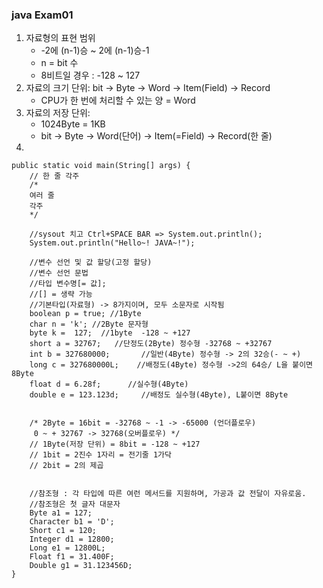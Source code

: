 ### java Exam01

1. 자료형의 표현 범위 
    - -2에 (n-1)승 ~ 2에 (n-1)승-1
    - n = bit 수
    - 8비트일 경우 : -128 ~ 127
2. 자료의 크기 단위: bit -> Byte -> Word -> Item(Field) -> Record
    - CPU가 한 번에 처리할 수 있는 양 = Word
3. 자료의 저장 단위:
    - 1024Byte = 1KB
    - bit -> Byte -> Word(단어) -> Item(=Field) -> Record(한 줄)
4.

	

  	public static void main(String[] args) {
		// 한 줄 각주
		/*
		여러 줄
		각주
		*/

		//sysout 치고 Ctrl+SPACE BAR => System.out.println();
		System.out.println("Hello~! JAVA~!");
	
		//변수 선언 및 값 할당(고정 할당)
		//변수 선언 문법
		//타입 변수명[= 값];
		//[] = 생략 가능
		//기본타입(자료형) -> 8가지이며, 모두 소문자로 시작됨
		boolean p = true; //1Byte
		char n = 'k'; //2Byte 문자형
		byte k =  127;  //1byte  -128 ~ +127
		short a = 32767;   //단정도(2Byte) 정수형 -32768 ~ +32767
		int b = 327680000;       //일반(4Byte) 정수형 -> 2의 32승(- ~ +)
		long c = 327680000L;    //배정도(4Byte) 정수형 ->2의 64승/ L을 붙이면 8Byte
		float d = 6.28f;      //실수형(4Byte)
		double e = 123.123d;     //배정도 실수형(4Byte), L붙이면 8Byte
		
		
		/* 2Byte = 16bit = -32768 ~ -1 -> -65000 (언더플로우)
		 0 ~ + 32767 -> 32768(오버플로우) */
		// 1Byte(저장 단위) = 8bit = -128 ~ +127
		// 1bit = 2진수 1자리 = 전기줄 1가닥
		// 2bit = 2의 제곱
		
		
		//참조형 : 각 타입에 따른 여런 메서드를 지원하며, 가공과 값 전달이 자유로움.
		//참조형은 첫 글자 대문자
		Byte a1 = 127;
		Character b1 = 'D';
		Short c1 = 120;
		Integer d1 = 12800;
		Long e1 = 12800L;
		Float f1 = 31.400F;
		Double g1 = 31.123456D;
	}

